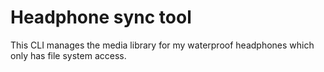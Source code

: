 # Headphone sync tool

This CLI manages the media library for my waterproof headphones which only has file system access.
